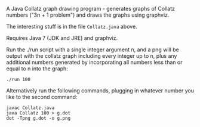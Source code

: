 A Java Collatz graph drawing program - generates graphs of Collatz numbers ("3n + 1 problem") and draws the graphs using graphviz.

The interesting stuff is in the file `Collatz.java` above.

Requires Java 7 (JDK and JRE) and graphviz.

Run the ./run script with a single integer argument n, and a png will be output with the collatz graph including every integer up to n, plus any additional numbers generated by incorporating all numbers less than or equal to n into the graph:

    ./run 100

Alternatively run the following commands, plugging in whatever number you like to the second command:

    javac Collatz.java
    java Collatz 100 > g.dot
    dot -Tpng g.dot -o g.png
